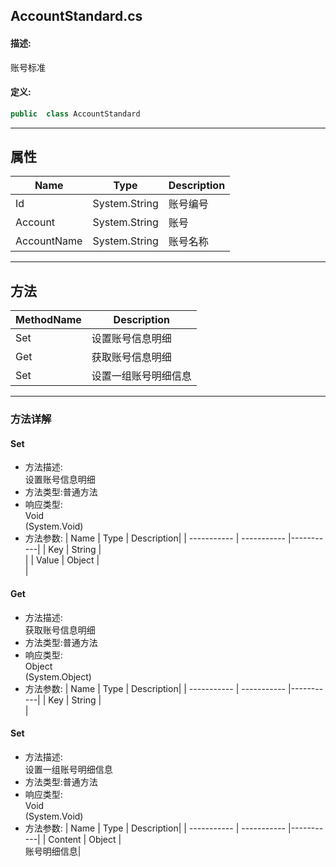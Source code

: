 ## AccountStandard.cs 


#### 描述:


账号标准


#### 定义: 
``` csharp
public  class AccountStandard
```
---
## 属性 
| Name      | Type | Description|
| ----------- | ----------- |-----------|
|     Id |  System.String | 账号编号 |
|     Account |  System.String | 账号 |
|     AccountName |  System.String | 账号名称 |
---
## 方法 
| MethodName      | Description | 
| ----------- | ----------- |
| Set | 设置账号信息明细 |
| Get | 获取账号信息明细 |
| Set | 设置一组账号明细信息 |
---
### 方法详解 
####  Set
* 方法描述:<br> 设置账号信息明细
* 方法类型:普通方法
* 响应类型:<br> Void <br> (System.Void)
* 方法参数:
| Name      | Type | Description|
| ----------- | ----------- |-----------|
| Key | String |<br> |
| Value | Object |<br> |
####  Get
* 方法描述:<br> 获取账号信息明细
* 方法类型:普通方法
* 响应类型:<br> Object <br> (System.Object)
* 方法参数:
| Name      | Type | Description|
| ----------- | ----------- |-----------|
| Key | String |<br> |
####  Set
* 方法描述:<br> 设置一组账号明细信息
* 方法类型:普通方法
* 响应类型:<br> Void <br> (System.Void)
* 方法参数:
| Name      | Type | Description|
| ----------- | ----------- |-----------|
| Content | Object |<br> 账号明细信息|

